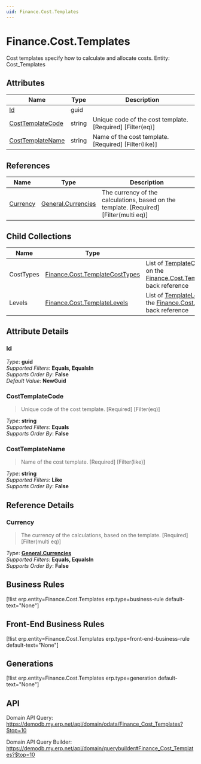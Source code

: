 ```yaml
---
uid: Finance.Cost.Templates
---
```

# Finance.Cost.Templates

Cost templates specify how to calculate and allocate costs. Entity: Cost_Templates

## Attributes

| Name | Type | Description |
| ---- | ---- | --- |
| [Id](Finance.Cost.Templates.md#Id) | guid |  
| [CostTemplateCode](Finance.Cost.Templates.md#CostTemplateCode) | string | Unique code of the cost template. [Required] [Filter(eq)] 
| [CostTemplateName](Finance.Cost.Templates.md#CostTemplateName) | string | Name of the cost template. [Required] [Filter(like)] 

## References

| Name | Type | Description |
| ---- | ---- | --- |
| [Currency](Finance.Cost.Templates.md#Currency) | [General.Currencies](General.Currencies.md) | The currency of the calculations, based on the template. [Required] [Filter(multi eq)] |

## Child Collections

| Name | Type | Description |
| ---- | ---- | --- |
| CostTypes | [Finance.Cost.TemplateCostTypes](Finance.Cost.TemplateCostTypes.md) | List of [TemplateCostType](Finance.Cost.TemplateCostTypes.md) child objects, based on the [Finance.Cost.TemplateCostType.CostTemplate](Finance.Cost.TemplateCostTypes.md#CostTemplate) back reference 
| Levels | [Finance.Cost.TemplateLevels](Finance.Cost.TemplateLevels.md) | List of [TemplateLevel](Finance.Cost.TemplateLevels.md) child objects, based on the [Finance.Cost.TemplateLevel.CostTemplate](Finance.Cost.TemplateLevels.md#CostTemplate) back reference 


## Attribute Details

### Id

_Type_: **guid**  
_Supported Filters_: **Equals, EqualsIn**  
_Supports Order By_: **False**  
_Default Value_: **NewGuid**  

### CostTemplateCode

> Unique code of the cost template. [Required] [Filter(eq)]

_Type_: **string**  
_Supported Filters_: **Equals**  
_Supports Order By_: **False**  

### CostTemplateName

> Name of the cost template. [Required] [Filter(like)]

_Type_: **string**  
_Supported Filters_: **Like**  
_Supports Order By_: **False**  


## Reference Details

### Currency

> The currency of the calculations, based on the template. [Required] [Filter(multi eq)]

_Type_: **[General.Currencies](General.Currencies.md)**  
_Supported Filters_: **Equals, EqualsIn**  
_Supports Order By_: **False**  



## Business Rules

[!list erp.entity=Finance.Cost.Templates erp.type=business-rule default-text="None"]

## Front-End Business Rules

[!list erp.entity=Finance.Cost.Templates erp.type=front-end-business-rule default-text="None"]

## Generations

[!list erp.entity=Finance.Cost.Templates erp.type=generation default-text="None"]

## API

Domain API Query:
<https://demodb.my.erp.net/api/domain/odata/Finance_Cost_Templates?$top=10>

Domain API Query Builder:
<https://demodb.my.erp.net/api/domain/querybuilder#Finance_Cost_Templates?$top=10>

